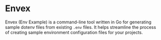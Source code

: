# Envex

Envex (Env Example) is a command-line tool written in Go for generating sample dotenv files from existing `.env` files. It helps streamline the process of creating sample environment configuration files for your projects.
